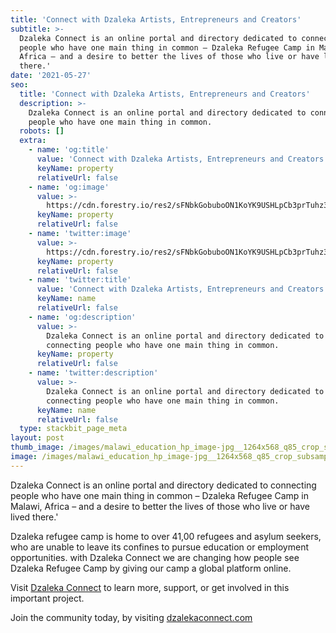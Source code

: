 ```yaml
---
title: 'Connect with Dzaleka Artists, Entrepreneurs and Creators'
subtitle: >-
  Dzaleka Connect is an online portal and directory dedicated to connecting
  people who have one main thing in common – Dzaleka Refugee Camp in Malawi,
  Africa – and a desire to better the lives of those who live or have lived
  there.'
date: '2021-05-27'
seo:
  title: 'Connect with Dzaleka Artists, Entrepreneurs and Creators'
  description: >-
    Dzaleka Connect is an online portal and directory dedicated to connecting
    people who have one main thing in common.
  robots: []
  extra:
    - name: 'og:title'
      value: 'Connect with Dzaleka Artists, Entrepreneurs and Creators'
      keyName: property
      relativeUrl: false
    - name: 'og:image'
      value: >-
        https://cdn.forestry.io/res2/sFNbkGobuboON1KoYK9USHLpCb3prTuhz3uxCQpsIsI/fit/512/512/sm/0/aHR0cHM6Ly9hcHAu/Zm9yZXN0cnkuaW8v/cmFpbHMvYWN0aXZl/X3N0b3JhZ2UvYmxv/YnMvZXlKZmNtRnBi/SE1pT25zaWJXVnpj/MkZuWlNJNklrSkJh/SEJDUm5BME0zY3dQ/U0lzSW1WNGNDSTZi/blZzYkN3aWNIVnlJ/am9pWW14dllsOXBa/Q0o5ZlE9PS0tNmVm/ZmE5Mjk5MDFiMmE3/MzJkYjMwZDkwMmZl/YmExODQ5YTM0NThj/ZS9tYWxhd2lfZWR1/Y2F0aW9uX2hwX2lt/YWdlLmpwZ19fMTI2/NHg1NjhfcTg1X2Ny/b3Bfc3Vic2FtcGxp/bmctMi5qcGc
      keyName: property
      relativeUrl: false
    - name: 'twitter:image'
      value: >-
        https://cdn.forestry.io/res2/sFNbkGobuboON1KoYK9USHLpCb3prTuhz3uxCQpsIsI/fit/512/512/sm/0/aHR0cHM6Ly9hcHAu/Zm9yZXN0cnkuaW8v/cmFpbHMvYWN0aXZl/X3N0b3JhZ2UvYmxv/YnMvZXlKZmNtRnBi/SE1pT25zaWJXVnpj/MkZuWlNJNklrSkJh/SEJDUm5BME0zY3dQ/U0lzSW1WNGNDSTZi/blZzYkN3aWNIVnlJ/am9pWW14dllsOXBa/Q0o5ZlE9PS0tNmVm/ZmE5Mjk5MDFiMmE3/MzJkYjMwZDkwMmZl/YmExODQ5YTM0NThj/ZS9tYWxhd2lfZWR1/Y2F0aW9uX2hwX2lt/YWdlLmpwZ19fMTI2/NHg1NjhfcTg1X2Ny/b3Bfc3Vic2FtcGxp/bmctMi5qcGc
      keyName: property
      relativeUrl: false
    - name: 'twitter:title'
      value: 'Connect with Dzaleka Artists, Entrepreneurs and Creators'
      keyName: name
      relativeUrl: false
    - name: 'og:description'
      value: >-
        Dzaleka Connect is an online portal and directory dedicated to
        connecting people who have one main thing in common.
      keyName: property
      relativeUrl: false
    - name: 'twitter:description'
      value: >-
        Dzaleka Connect is an online portal and directory dedicated to
        connecting people who have one main thing in common.
      keyName: name
      relativeUrl: false
  type: stackbit_page_meta
layout: post
thumb_image: /images/malawi_education_hp_image-jpg__1264x568_q85_crop_subsampling-2.jpg
image: /images/malawi_education_hp_image-jpg__1264x568_q85_crop_subsampling-2.jpg
---
```

Dzaleka Connect is an online portal and directory dedicated to connecting people who have one main thing in common – Dzaleka Refugee Camp in Malawi, Africa – and a desire to better the lives of those who live or have lived there.'

Dzaleka refugee camp is home to over 41,00 refugees and asylum seekers, who are unable to leave its confines to pursue education or employment opportunities. with Dzaleka Connect we are changing how people see Dzaleka Refugee Camp by giving our camp a global platform online.

Visit [Dzaleka Connect](https://dzalekaconnect.com/) to learn more, support, or get involved in this important project.

Join the community today, by visiting [dzalekaconnect.com](http://my.dzalekaconnect.com/)
